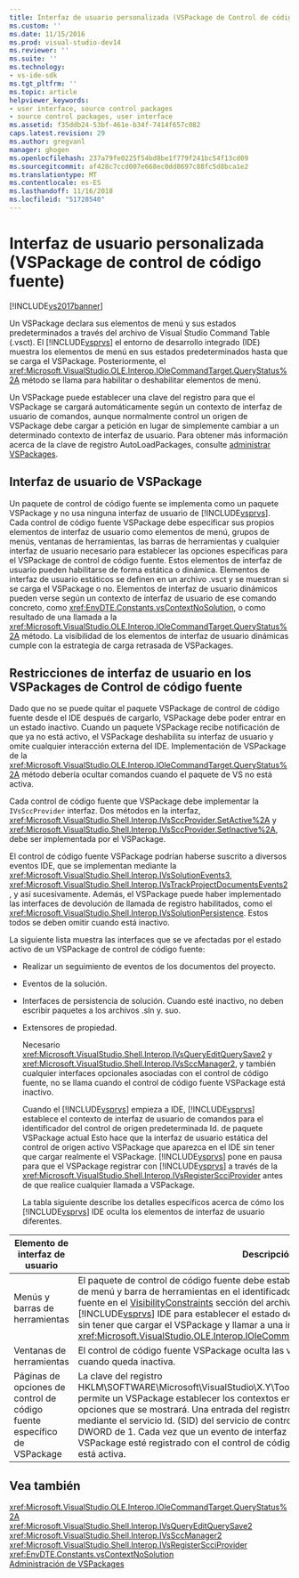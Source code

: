 ```yaml
---
title: Interfaz de usuario personalizada (VSPackage de Control de código fuente) | Microsoft Docs
ms.custom: ''
ms.date: 11/15/2016
ms.prod: visual-studio-dev14
ms.reviewer: ''
ms.suite: ''
ms.technology:
- vs-ide-sdk
ms.tgt_pltfrm: ''
ms.topic: article
helpviewer_keywords:
- user interface, source control packages
- source control packages, user interface
ms.assetid: f35ddb24-53bf-461e-b34f-7414f657c082
caps.latest.revision: 29
ms.author: gregvanl
manager: ghogen
ms.openlocfilehash: 237a79fe0225f54bd8be1f779f241bc54f13cd09
ms.sourcegitcommit: af428c7ccd007e668ec0dd8697c88fc5d8bca1e2
ms.translationtype: MT
ms.contentlocale: es-ES
ms.lasthandoff: 11/16/2018
ms.locfileid: "51728540"
---
```

# <a name="custom-user-interface-source-control-vspackage"></a>Interfaz de usuario personalizada (VSPackage de control de código fuente)
[!INCLUDE[vs2017banner](../../includes/vs2017banner.md)]

Un VSPackage declara sus elementos de menú y sus estados predeterminados a través del archivo de Visual Studio Command Table (.vsct). El [!INCLUDE[vsprvs](../../includes/vsprvs-md.md)] el entorno de desarrollo integrado (IDE) muestra los elementos de menú en sus estados predeterminados hasta que se carga el VSPackage. Posteriormente, el <xref:Microsoft.VisualStudio.OLE.Interop.IOleCommandTarget.QueryStatus%2A> método se llama para habilitar o deshabilitar elementos de menú.  
  
 Un VSPackage puede establecer una clave del registro para que el VSPackage se cargará automáticamente según un contexto de interfaz de usuario de comandos, aunque normalmente control un origen de VSPackage debe cargar a petición en lugar de simplemente cambiar a un determinado contexto de interfaz de usuario. Para obtener más información acerca de la clave de registro AutoLoadPackages, consulte [administrar VSPackages](../../extensibility/managing-vspackages.md).  
  
## <a name="vspackage-ui"></a>Interfaz de usuario de VSPackage  
 Un paquete de control de código fuente se implementa como un paquete VSPackage y no usa ninguna interfaz de usuario de [!INCLUDE[vsprvs](../../includes/vsprvs-md.md)]. Cada control de código fuente VSPackage debe especificar sus propios elementos de interfaz de usuario como elementos de menú, grupos de menús, ventanas de herramientas, las barras de herramientas y cualquier interfaz de usuario necesario para establecer las opciones específicas para el VSPackage de control de código fuente. Estos elementos de interfaz de usuario pueden habilitarse de forma estática o dinámica. Elementos de interfaz de usuario estáticos se definen en un archivo .vsct y se muestran si se carga el VSPackage o no. Elementos de interfaz de usuario dinámicos pueden verse según un contexto de interfaz de usuario de ese comando concreto, como <xref:EnvDTE.Constants.vsContextNoSolution>, o como resultado de una llamada a la <xref:Microsoft.VisualStudio.OLE.Interop.IOleCommandTarget.QueryStatus%2A> método. La visibilidad de los elementos de interfaz de usuario dinámicas cumple con la estrategia de carga retrasada de VSPackages.  
  
## <a name="ui-constraints-on-source-control-vspackages"></a>Restricciones de interfaz de usuario en los VSPackages de Control de código fuente  
 Dado que no se puede quitar el paquete VSPackage de control de código fuente desde el IDE después de cargarlo, VSPackage debe poder entrar en un estado inactivo. Cuando un paquete VSPackage recibe notificación de que ya no está activo, el VSPackage deshabilita su interfaz de usuario y omite cualquier interacción externa del IDE. Implementación de VSPackage de la <xref:Microsoft.VisualStudio.OLE.Interop.IOleCommandTarget.QueryStatus%2A> método debería ocultar comandos cuando el paquete de VS no está activa.  
  
 Cada control de código fuente que VSPackage debe implementar la `IVsSccProvider` interfaz. Dos métodos en la interfaz, <xref:Microsoft.VisualStudio.Shell.Interop.IVsSccProvider.SetActive%2A> y <xref:Microsoft.VisualStudio.Shell.Interop.IVsSccProvider.SetInactive%2A>, debe ser implementada por el VSPackage.  
  
 El control de código fuente VSPackage podrían haberse suscrito a diversos eventos IDE, que se implementan mediante la <xref:Microsoft.VisualStudio.Shell.Interop.IVsSolutionEvents3>, <xref:Microsoft.VisualStudio.Shell.Interop.IVsTrackProjectDocumentsEvents2>, y así sucesivamente. Además, el VSPackage puede haber implementado las interfaces de devolución de llamada de registro habilitados, como el <xref:Microsoft.VisualStudio.Shell.Interop.IVsSolutionPersistence>. Estos todos se deben omitir cuando está inactivo.  
  
 La siguiente lista muestra las interfaces que se ve afectadas por el estado activo de un VSPackage de control de código fuente:  
  
- Realizar un seguimiento de eventos de los documentos del proyecto.  
  
- Eventos de la solución.  
  
- Interfaces de persistencia de solución. Cuando esté inactivo, no deben escribir paquetes a los archivos .sln y. suo.  
  
- Extensores de propiedad.  
  
  Necesario <xref:Microsoft.VisualStudio.Shell.Interop.IVsQueryEditQuerySave2> y <xref:Microsoft.VisualStudio.Shell.Interop.IVsSccManager2>, y también cualquier interfaces opcionales asociadas con el control de código fuente, no se llama cuando el control de código fuente VSPackage está inactivo.  
  
  Cuando el [!INCLUDE[vsprvs](../../includes/vsprvs-md.md)] empieza a IDE, [!INCLUDE[vsprvs](../../includes/vsprvs-md.md)] establece el contexto de interfaz de usuario de comandos para el identificador del control de origen predeterminada Id. de paquete VSPackage actual Esto hace que la interfaz de usuario estática del control de origen activo VSPackage que aparezca en el IDE sin tener que cargar realmente el VSPackage. [!INCLUDE[vsprvs](../../includes/vsprvs-md.md)] pone en pausa para que el VSPackage registrar con [!INCLUDE[vsprvs](../../includes/vsprvs-md.md)] a través de la <xref:Microsoft.VisualStudio.Shell.Interop.IVsRegisterScciProvider> antes de que realice cualquier llamada a VSPackage.  
  
  La tabla siguiente describe los detalles específicos acerca de cómo los [!INCLUDE[vsprvs](../../includes/vsprvs-md.md)] IDE oculta los elementos de interfaz de usuario diferentes.  
  
|Elemento de interfaz de usuario|Descripción|  
|-------------|-----------------|  
|Menús y barras de herramientas|El paquete de control de código fuente debe establecer los Estados de visibilidad iniciales de menú y barra de herramientas en el identificador del paquete de control de código fuente en el [VisibilityConstraints](../../extensibility/visibilityconstraints-element.md) sección del archivo .vsct. Esto permite la [!INCLUDE[vsprvs](../../includes/vsprvs-md.md)] IDE para establecer el estado de los elementos de menú correctamente sin tener que cargar el VSPackage y llamar a una implementación de la <xref:Microsoft.VisualStudio.OLE.Interop.IOleCommandTarget.QueryStatus%2A> método.|  
|Ventanas de herramientas|El control de código fuente VSPackage oculta las ventanas de herramienta que posee cuando queda inactiva.|  
|Páginas de opciones de control de código fuente específico de VSPackage|La clave del registro HKLM\SOFTWARE\Microsoft\VisualStudio\X.Y\ToolsOptionsPages\VisibilityCmdUIContexts permite un VSPackage establecer los contextos en los que requiere que sus páginas de opciones que se mostrará. Una entrada del registro bajo esta clave tiene que crearse mediante el servicio Id. (SID) del servicio de control de código fuente y le asigna un valor DWORD de 1. Cada vez que un evento de interfaz de usuario produce en un contexto de VSPackage esté registrado con el control de código fuente, se llamará el VSPackage si está activa.|  
  
## <a name="see-also"></a>Vea también  
 <xref:Microsoft.VisualStudio.OLE.Interop.IOleCommandTarget.QueryStatus%2A>   
 <xref:Microsoft.VisualStudio.Shell.Interop.IVsQueryEditQuerySave2>   
 <xref:Microsoft.VisualStudio.Shell.Interop.IVsSccManager2>   
 <xref:Microsoft.VisualStudio.Shell.Interop.IVsRegisterScciProvider>   
 <xref:EnvDTE.Constants.vsContextNoSolution>   
 [Administración de VSPackages](../../extensibility/managing-vspackages.md)

